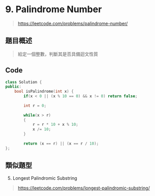 # 9. Palindrome Number
>https://leetcode.com/problems/palindrome-number/

## 題目概述
>給定一個整數，判斷其是否具備迴文性質

## Code
```C++
class Solution {
public:
    bool isPalindrome(int x) {
        if(x < 0 || (x % 10 == 0) && x != 0) return false;
        
        int r = 0;
        
        while(x > r)
        {
            r = r * 10 + x % 10;
            x /= 10;
        }
        
        return (x == r) || (x == r / 10);
};
```

## 類似題型
5. Longest Palindromic Substring
>https://leetcode.com/problems/longest-palindromic-substring/
